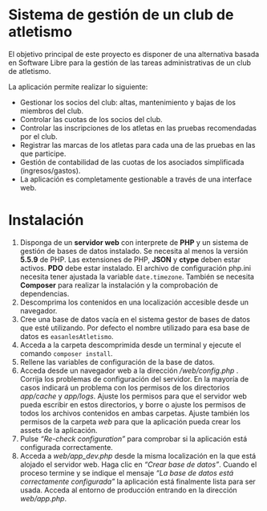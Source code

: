 Sistema de gestión de un club de atletismo
==========================================

El objetivo principal de este proyecto es disponer de una alternativa basada en Software Libre para la gestión de las tareas administrativas de un club de atletismo.

La aplicación permite realizar lo siguiente:

*    Gestionar los socios del club: altas, mantenimiento y bajas de los miembros del club.
*    Controlar las cuotas de los socios del club.
*    Controlar las inscripciones de los atletas en las pruebas recomendadas por el club.
*    Registrar las marcas de los atletas para cada una de las pruebas en las que participe.
*    Gestión de contabilidad de las cuotas de los asociados simplificada (ingresos/gastos).
*    La aplicación es completamente gestionable a través de una interface web.

Instalación
===========

 1. Disponga de un **servidor web** con interprete de **PHP** y un sistema de gestión de bases de datos instalado.
Se necesita al menos la versión **5.5.9** de PHP. Las extensiones de PHP, **JSON** y **ctype** deben estar activos. **PDO** debe estar instalado. El archivo de configuración php.ini necesita tener ajustada la variable `date.timezone`.
También se necesita **Composer** para realizar la instalación y la comprobación de dependencias.
 2. Descomprima los contenidos en una localización accesible desde un navegador.
 3. Cree una base de datos vacía en el sistema gestor de bases de datos que esté utilizando. Por defecto el nombre utilizado para esa base de datos es `easanlesAtletismo`.
 4. Acceda a la carpeta descomprimida desde un terminal y ejecute
el comando `composer install`.
 5. Rellene las variables de configuración de la base de datos.
 6. Acceda desde un navegador web a la dirección */web/config.php* . Corrija los problemas de configuración del servidor. En la mayoría de casos indicará un problema con los permisos de los directorios *app/cache* y *app/logs*. Ajuste los permisos para que el servidor
web pueda escribir en estos directorios, y borre o ajuste los permisos de todos los archivos contenidos en ambas carpetas. Ajuste también los permisos de la carpeta *web* para que la aplicación pueda crear los assets de la aplicación.
 7. Pulse *“Re-check configuration”* para comprobar si la aplicación está configurada correctamente. 
 8. Acceda a *web/app_dev.php* desde la misma localización en la que está alojado el servidor web. Haga clic en *“Crear base de datos”*. Cuando el proceso termine y se indique el mensaje *“La base de datos está correctamente configurada”* la aplicación está finalmente lista para ser usada. Acceda al entorno de producción entrando en la dirección *web/app.php*.

